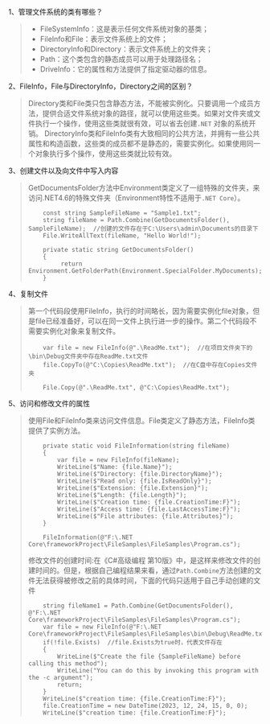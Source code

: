 1、管理文件系统的类有哪些？
>- FileSystemInfo：这是表示任何文件系统对象的基类；
>- FileInfo和File：表示文件系统上的文件；
>- DirectoryInfo和Directory：表示文件系统上的文件夹；
>- Path：这个类包含的静态成员可以用于处理路径名；
>- DriveInfo：它的属性和方法提供了指定驱动器的信息。

2、FileInfo，File与DirectoryInfo，Directory之间的区别？
> Directory类和File类只包含静态方法，不能被实例化。只要调用一个成员方法，提供合适文件系统对象的路径，就可以使用这些类。如果对文件夹或文件执行一个操作，使用这些类就很有效，可以省去创建`.NET`
对象的系统开销。
> DirectoryInfo类和FileInfo类有大致相同的公共方法，并拥有一些公共属性和构造函数，这些类的成员都不是静态的，需要实例化。如果使用同一个对象执行多个操作，使用这些类就比较有效。

3、创建文件以及向文件中写入内容
> GetDocumentsFolder方法中Environment类定义了一组特殊的文件夹，来访问.NET4.6的特殊文件夹（Environment特性不适用于`.NET Core`）。
> ```
>     const string SampleFileName = "Sample1.txt";
>     string fileName = Path.Combine(GetDocumentsFolder(), SampleFileName);  //创建的文件存在于C:\Users\admin\Documents的目录下
>     File.WriteAllText(fileName, "Hello World!");
>
>     private static string GetDocumentsFolder()
>     {
>          return Environment.GetFolderPath(Environment.SpecialFolder.MyDocuments);
>     }
> ```

4、复制文件
> 第一个代码段使用FileInfo，执行的时间略长，因为需要实例化file对象，但是file已经准备好，可以在同一文件上执行进一步的操作。第二个代码段不需要实例化对象来复制文件。
> ```
>     var file = new FileInfo(@".\ReadMe.txt");  //在项目文件夹下的\bin\Debug文件夹中存在ReadMe.txt文件
>     file.CopyTo(@"C:\Copies\ReadMe.txt");  //在C盘中存在Copies文件夹
>
>     File.Copy(@".\ReadMe.txt", @"C:\Copies\ReadMe.txt");
> ```

5、访问和修改文件的属性
> 使用File和FileInfo类来访问文件信息。File类定义了静态方法，FileInfo类提供了实例方法。
> ```
>     private static void FileInformation(string fileName)
>     {
>         var file = new FileInfo(fileName);
>         WriteLine($"Name: {file.Name}");
>         WriteLine($"Directory: {file.DirectoryName}");
>         WriteLine($"Read only: {file.IsReadOnly}");
>         WriteLine($"Extension: {file.Extension}");
>         WriteLine($"Length: {file.Length}");
>         WriteLine($"Creation time: {file.CreationTime:F}");
>         WriteLine($"Access time: {file.LastAccessTime:F}");
>         WriteLine($"File attributes: {file.Attributes}");
>     }
>     
>     FileInformation(@"F:\.NET Core\frameworkProject\FileSamples\FileSamples\Program.cs");
> ```
> 修改文件的创建时间:在《C#高级编程 第10版》中，是这样来修改文件的创建时间的。但是，根据自己编程结果来看，通过`Path.Combine`方法创建的文件无法获得被修改之前的具体时间，下面的代码只适用于自己手动创建的文件
> ```
>     string fileName1 = Path.Combine(GetDocumentsFolder(), @"F:\.NET Core\frameworkProject\FileSamples\FileSamples\Program.cs");
>     var file = new FileInfo(@"F:\.NET Core\frameworkProject\FileSamples\FileSamples\bin\Debug\ReadMe.txt");
>     if(!file.Exists)  //file.Exists为true时，代表文件存在
>     {
>         WriteLine($"Create the file {SampleFileName} before calling this method");
>         WriteLine("You can do this by invoking this program with the -c argument");
>         return;
>     }
>     WriteLine($"creation time: {file.CreationTime:F}");
>     file.CreationTime = new DateTime(2023, 12, 24, 15, 0, 0);
>     WriteLine($"creation time: {file.CreationTime:F}");
> ```
